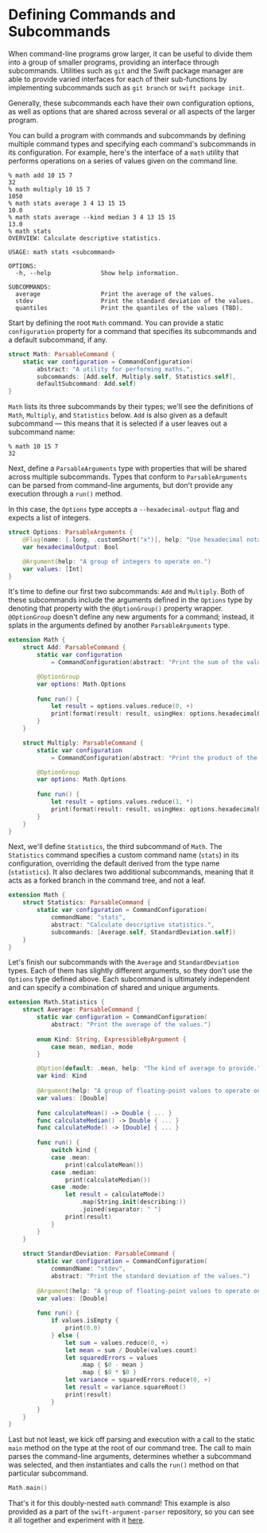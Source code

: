 # Defining Commands and Subcommands

When command-line programs grow larger, it can be useful to divide them into a group of smaller programs, providing an interface through subcommands. Utilities such as `git` and the Swift package manager are able to provide varied interfaces for each of their sub-functions by implementing subcommands such as `git branch` or `swift package init`.

Generally, these subcommands each have their own configuration options, as well as options that are shared across several or all aspects of the larger program.

You can build a program with commands and subcommands by defining multiple command types and specifying each command's subcommands in its configuration. For example, here's the interface of a `math` utility that performs operations on a series of values given on the command line.

```
% math add 10 15 7
32
% math multiply 10 15 7
1050
% math stats average 3 4 13 15 15
10.0
% math stats average --kind median 3 4 13 15 15
13.0
% math stats
OVERVIEW: Calculate descriptive statistics.

USAGE: math stats <subcommand>

OPTIONS:
  -h, --help              Show help information.

SUBCOMMANDS:
  average                 Print the average of the values.
  stdev                   Print the standard deviation of the values.
  quantiles               Print the quantiles of the values (TBD).
```

Start by defining the root `Math` command. You can provide a static `configuration` property for a command that specifies its subcommands and a default subcommand, if any.

```swift
struct Math: ParsableCommand {
    static var configuration = CommandConfiguration(
        abstract: "A utility for performing maths.",
        subcommands: [Add.self, Multiply.self, Statistics.self],
        defaultSubcommand: Add.self)
}
```

`Math` lists its three subcommands by their types; we'll see the definitions of `Math`, `Multiply`, and `Statistics` below. `Add` is also given as a default subcommand — this means that it is selected if a user leaves out a subcommand name:

```
% math 10 15 7
32
```

Next, define a `ParsableArguments` type with properties that will be shared across multiple subcommands. Types that conform to `ParsableArguments` can be parsed from command-line arguments, but don't provide any execution through a `run()` method.

In this case, the `Options` type accepts a `--hexadecimal-output` flag and expects a list of integers.

```swift
struct Options: ParsableArguments {
    @Flag(name: [.long, .customShort("x")], help: "Use hexadecimal notation for the result.")
    var hexadecimalOutput: Bool

    @Argument(help: "A group of integers to operate on.")
    var values: [Int]
}
```

It's time to define our first two subcommands: `Add` and `Multiply`. Both of these subcommands include the arguments defined in the `Options` type by denoting that property with the `@OptionGroup()` property wrapper. `@OptionGroup` doesn't define any new arguments for a command; instead, it splats in the arguments defined by another `ParsableArguments` type.

```swift
extension Math {
    struct Add: ParsableCommand {
        static var configuration 
            = CommandConfiguration(abstract: "Print the sum of the values.")

        @OptionGroup
        var options: Math.Options
        
        func run() {
            let result = options.values.reduce(0, +)
            print(format(result: result, usingHex: options.hexadecimalOutput))
        }
    }

    struct Multiply: ParsableCommand {
        static var configuration 
            = CommandConfiguration(abstract: "Print the product of the values.")

        @OptionGroup
        var options: Math.Options
        
        func run() {
            let result = options.values.reduce(1, *)
            print(format(result: result, usingHex: options.hexadecimalOutput))
        }
    }
}
```

Next, we'll define `Statistics`, the third subcommand of `Math`. The `Statistics` command specifies a custom command name (`stats`) in its configuration, overriding the default derived from the type name (`statistics`). It also declares two additional subcommands, meaning that it acts as a forked branch in the command tree, and not a leaf.

```swift
extension Math {   
    struct Statistics: ParsableCommand {
        static var configuration = CommandConfiguration(
            commandName: "stats",
            abstract: "Calculate descriptive statistics.",
            subcommands: [Average.self, StandardDeviation.self])
    }
}
```

Let's finish our subcommands with the `Average` and `StandardDeviation` types. Each of them has slightly different arguments, so they don't use the `Options` type defined above. Each subcommand is ultimately independent and can specify a combination of shared and unique arguments.

```swift
extension Math.Statistics {
    struct Average: ParsableCommand {
        static var configuration = CommandConfiguration(
            abstract: "Print the average of the values.")
        
        enum Kind: String, ExpressibleByArgument {
            case mean, median, mode
        }

        @Option(default: .mean, help: "The kind of average to provide.")
        var kind: Kind
        
        @Argument(help: "A group of floating-point values to operate on.")
        var values: [Double]
                
        func calculateMean() -> Double { ... }
        func calculateMedian() -> Double { ... }
        func calculateMode() -> [Double] { ... }
    
        func run() {
            switch kind {
            case .mean:
                print(calculateMean())
            case .median:
                print(calculateMedian())
            case .mode:
                let result = calculateMode()
                    .map(String.init(describing:))
                    .joined(separator: " ")
                print(result)
            }
        }
    }
    
    struct StandardDeviation: ParsableCommand {
        static var configuration = CommandConfiguration(
            commandName: "stdev",
            abstract: "Print the standard deviation of the values.")
        
        @Argument(help: "A group of floating-point values to operate on.")
        var values: [Double]
        
        func run() {
            if values.isEmpty {
                print(0.0)
            } else {
                let sum = values.reduce(0, +)
                let mean = sum / Double(values.count)
                let squaredErrors = values
                    .map { $0 - mean }
                    .map { $0 * $0 }
                let variance = squaredErrors.reduce(0, +)
                let result = variance.squareRoot()
                print(result)
            }
        }
    }
}
```

Last but not least, we kick off parsing and execution with a call to the static `main` method on the type at the root of our command tree. The call to main parses the command-line arguments, determines whether a subcommand was selected, and then instantiates and calls the `run()` method on that particular subcommand.

```swift
Math.main()
```

That's it for this doubly-nested `math` command! This example is also provided as a part of the `swift-argument-parser` repository, so you can see it all together and experiment with it [here](https://github.com/apple/swift-argument-parser/blob/master/Examples/math/main.swift).
